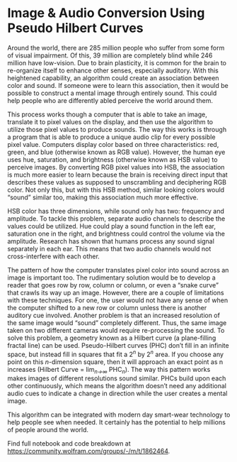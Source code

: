 # Image & Audio Conversion Using Pseudo Hilbert Curves<br/>
Around the world, there are 285 million people who suffer from some form of visual impairment. Of this, 39 million are completely blind while 246 million have low-vision. Due to brain plasticity, it is common for the brain to re-organize itself to enhance other senses, especially auditory. With this heightened capability, an algorithm could create an association between color and sound. If someone were to learn this association, then it would be possible to construct a mental image through entirely sound. This could help people who are differently abled perceive the world around them.

This process works though a computer that is able to take an image, translate it to pixel values on the display, and then use the algorithm to utilize those pixel values to produce sounds. The way this works is through a program that is able to produce a unique audio clip for every possible pixel value. Computers display color based on three characteristics: red, green, and blue (otherwise known as RGB value). However, the human eye uses hue, saturation, and brightness (otherwise known as HSB value) to perceive images. By converting RGB pixel values into HSB, the association is much more easier to learn because the brain is receiving direct input that describes these values as supposed to unscrambling and deciphering RGB color. Not only this, but with this HSB method, similar looking colors would “sound” similar too, making this association much more effective.

HSB color has three dimensions, while sound only has two: frequency and amplitude. To tackle this problem, separate audio channels to describe the values could be utilized. Hue could play a sound function in the left ear, saturation one in the right, and brightness could control the volume via the amplitude. Research has shown that humans process any sound signal separately in each ear. This means that two audio channels would not cross-interfere with each other.

The pattern of how the computer translates pixel color into sound across an image is important too. The rudimentary solution would be to develop a reader that goes row by row, column or column, or even a “snake curve” that crawls its way up an image. However, there are a couple of limitations with these techniques. For one, the user would not have any sense of when the computer shifted to a new row or column unless there is another auditory cue involved. Another problem is that an increased resolution of the same image would “sound” completely different. Thus, the same image taken on two different cameras would require re-processing the sound. To solve this problem, a geometry known as a Hilbert curve (a plane-filling fractal line) can be used. Pseudo-Hilbert curves (PHC) don’t fill in an infinite space, but instead fill in squares that fit a 2<sup>_n_</sup> by 2<sup>_n_</sup> area. If you choose any point on this _n_-dimension square, then it will approach an exact point as n increases (Hilbert Curve = lim<sub>_n→∞_</sub> PHC<sub>_n_</sub>). The way this pattern works makes images of different resolutions sound similar. PHCs build upon each other continuously, which means the algorithm doesn’t need any additional audio cues to indicate a change in direction while the user creates a mental image.

This algorithm can be integrated with modern day smart-wear technology to help people see when needed. It certainly has the potential to help millions of people around the world.

Find full notebook and code breakdown at https://community.wolfram.com/groups/-/m/t/1862464.
